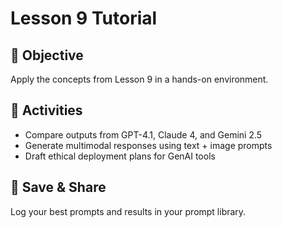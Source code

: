 # Lesson 9 Tutorial

## 🎯 Objective

Apply the concepts from Lesson 9 in a hands-on environment.

## 🧩 Activities

- Compare outputs from GPT-4.1, Claude 4, and Gemini 2.5
- Generate multimodal responses using text + image prompts
- Draft ethical deployment plans for GenAI tools

## 💾 Save & Share

Log your best prompts and results in your prompt library.
